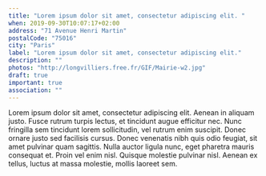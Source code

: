 ```yaml
---
title: "Lorem ipsum dolor sit amet, consectetur adipiscing elit. "
when: 2019-09-30T10:07:17+02:00
address: "71 Avenue Henri Martin"
postalCode: "75016"
city: "Paris"
label: "Lorem ipsum dolor sit amet, consectetur adipiscing elit."
description: ""
photos: "http://longvilliers.free.fr/GIF/Mairie-w2.jpg"
draft: true
important: true
association: ""
---
```


Lorem ipsum dolor sit amet, consectetur adipiscing elit. Aenean in aliquam justo. Fusce rutrum turpis lectus, et tincidunt augue efficitur nec. Nunc fringilla sem tincidunt lorem sollicitudin, vel rutrum enim suscipit. Donec ornare justo sed facilisis cursus. Donec venenatis nibh quis odio feugiat, sit amet pulvinar quam sagittis. Nulla auctor ligula nunc, eget pharetra mauris consequat et. Proin vel enim nisl. Quisque molestie pulvinar nisl. Aenean ex tellus, luctus at massa molestie, mollis laoreet sem.